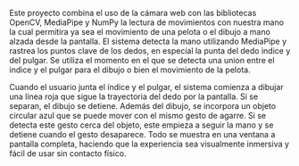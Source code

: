 Este proyecto combina el uso de la cámara web con las bibliotecas OpenCV, MediaPipe 
y NumPy la lectura de movimientos con nuestra mano la cual permitira ya sea el movimiento
de una pelota o el dibujo a mano alzada desde la pantalla. 
El sistema detecta la mano utilizando MediaPipe y rastrea los puntos clave de los 
dedos, en especial la punta del dedo indice y del pulgar. Se utiliza el momento en el que se
detecta una union entre el indice y el pulgar para el dibujo o bien el movimiento de la 
pelota.

Cuando el usuario junta el índice y el pulgar, el sistema comienza a dibujar una
línea roja que sigue la trayectoria del dedo por la pantalla. Si se separan, el dibujo se
detiene. Además del dibujo, se incorpora un objeto circular azul que se puede 
mover con el mismo gesto de agarre. Si se detecta este gesto cerca del objeto, este empieza
a seguir la mano y se detiene cuando el gesto desaparece. Todo se muestra en una ventana
a pantalla completa, haciendo que la experiencia sea visualmente inmersiva y fácil 
de usar sin contacto físico.
